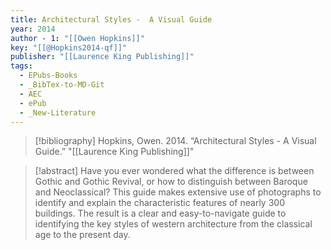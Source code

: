 ```yaml
---
title: Architectural Styles -  A Visual Guide
year: 2014
author - 1: "[[Owen Hopkins]]"
key: "[[@Hopkins2014-qf]]"
publisher: "[[Laurence King Publishing]]"
tags:
  - EPubs-Books
  - _BibTex-to-MD-Git
  - AEC
  - ePub
  - _New-Literature
---
```


> [!bibliography]
> Hopkins, Owen. 2014. “Architectural Styles -  A Visual Guide.” "[[Laurence King Publishing]]"

> [!abstract]
> Have you ever wondered what the difference is between Gothic and Gothic Revival, or how to distinguish between Baroque and Neoclassical? This guide makes extensive use of photographs to identify and explain the characteristic features of nearly 300 buildings. The result is a clear and easy-to-navigate guide to identifying the key styles of western architecture from the classical age to the present day.